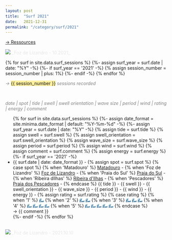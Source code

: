 ```yaml
---
layout: post
title:  "Surf 2021"
date:   2021-12-31
permalink: "/category/surf/2021"
---
```


<a href="/category/surf/ressources" class="post-meta">→ Ressources</a>

<picture>
    <source srcset="https://live.staticflickr.com/65535/51559018368_0fb244007d_4k.jpg"
            media="(min-width: 800px)">
    <img src="https://live.staticflickr.com/65535/51559018368_0fb244007d_4k.jpg"/>
</picture>
<a style='color:#e6e6e6;' class='post-meta'>_Foz de Lizandro - 10.2021_</a>

<br>

{% for surf in site.data.surf_sessions %}
{%- assign surf_year = surf.date | date: "%Y" -%}
    {%- if surf_year == '2021' -%}
        {% assign session_number = session_number | plus: 1%}
    {%- endif -%}
{% endfor %}

<span class="post-meta" style='color: #828282; font-style: italic;'>→ </span><span class='post-meta' style='background-color:#FFEF9E; font-style: bold'>{{ session_number }}</span><span class="post-meta" style='color: #828282; font-style: italic;'> sessions recorded</span>

<br>

<a style='color: #828282; font-style: italic;'>date | spot | tide | swell | swell orientation | wave size | period | wind | rating | energy | comment</a>

<ul>
{% for surf in site.data.surf_sessions %}
    {%- assign date_format = site.minima.date_format | default: "%Y-%m-%d" -%}
    {%- assign surf_year = surf.date | date: "%Y" -%}
    {% assign tide = surf.tide %}
    {% assign swell = surf.swell %}
    {% assign swell_orientation = surf.swell_orientation %}
    {% assign wave_size = surf.wave_size %}
    {% assign period = surf.period %}
    {% assign wind = surf.wind %}
    {% assign comment = surf.comment %}
    {% assign energy = surf.energy %}
    {%- if surf_year == '2021' -%}
    <li>
            <div class="{{surf.rating}}">
                <span class="post-meta">{{ surf.date | date: date_format }}</span><span class="post-meta"> - </span>
                {% assign spot = surf.spot %} 
                    {% case spot %} 
                        {% when 'Matadouro' %}
                            <a href="https://www.surf-forecast.com/breaks/Pedra-Branca/forecasts/latest/six_day" class="spot">Matadouro</a><span class="post-meta"> - </span> 
                        {% when 'Foz de Lizandro' %}
                            <a href="https://www.surf-forecast.com/breaks/Fozdo-Lizandro/forecasts/latest/six_day" class="spot">Foz de Lizandro</a><span class="post-meta"> - </span> 
                        {% when 'Praia do Sul' %}
                            <a href="https://www.surf-forecast.com/breaks/Praia-do-Sul-1/forecasts/latest/six_day" class="spot">Praia do Sul</a><span class="post-meta"> - </span> 
                        {% when 'Ribeira dIlhas' %}
                            <a href="https://www.surf-forecast.com/breaks/Ribeira-Dilhas/forecasts/latest/six_day" class="spot">Ribeira d'Ilhas</a><span class="post-meta"> - </span>
                        {% when 'Pescadores' %}
                            <a href="https://www.surf-forecast.com/breaks/Praiado-Peixe/forecasts/latest/six_day" class="spot">Praia dos Pescadores</a><span class="post-meta"> - </span>     
                    {% endcase %} 
                <!-- <a class="spot"> {{ spot }} </a><span class="post-meta"> - </span> -->
                <span class="tide"> {{ tide }} </span><span class="post-meta"> - </span>
                <span class="swell"> {{ swell }} </span><span class="post-meta"> - </span>
                <span class="swell_orientation"> {{ swell_orientation }} </span><span class="post-meta"> - </span>
                <span class="wave_size"> {{ wave_size }} </span><span class="post-meta"> - </span>
                <span class="period"> {{ period }} </span><span class="post-meta"> - </span>
                <span class="wind"> {{ wind }} </span><span class="post-meta"> - </span>
                <span class="energy"> {{ energy }} </span><span class="post-meta"> - </span>
                {% assign rating = surf.rating %} {% case rating %} {% when '1' %} 
                <picture>
                    <source style='height: 3%; width: 3%; object-fit: contain' srcset="/assets/hokusai_wave.png" media="(max-width: 20px)">
                    <img style='height: 3%; width: 3%; object-fit: contain' src="/assets/hokusai_wave.png" />
                </picture> 
            {% when '2' %} 
            <picture>
                <source style='height: 3%; width: 3%; object-fit: contain' srcset="/assets/hokusai_wave.png" media="(max-width: 20px)">
                <source style='height: 3%; width: 3%; object-fit: contain' srcset="/assets/hokusai_wave.png" media="(max-width: 20px)">
                <img style='height: 3%; width: 3%; object-fit: contain' src="/assets/hokusai_wave.png" />
                <img style='height: 3%; width: 3%; object-fit: contain' src="/assets/hokusai_wave.png" />
            </picture>
            {% when '3' %}
            <picture>
                <source style='height: 3%; width: 3%; object-fit: contain' srcset="/assets/hokusai_wave.png" media="(max-width: 20px)">
                <source style='height: 3%; width: 3%; object-fit: contain' srcset="/assets/hokusai_wave.png" media="(max-width: 20px)">
                <source style='height: 3%; width: 3%; object-fit: contain' srcset="/assets/hokusai_wave.png" media="(max-width: 20px)">
                <img style='height: 3%; width: 3%; object-fit: contain' src="/assets/hokusai_wave.png" />
                <img style='height: 3%; width: 3%; object-fit: contain' src="/assets/hokusai_wave.png" />
                <img style='height: 3%; width: 3%; object-fit: contain' src="/assets/hokusai_wave.png" />
            </picture>
            {% when '4' %}
            <picture>
                <source style='height: 3%; width: 3%; object-fit: contain' srcset="/assets/hokusai_wave.png" media="(max-width: 20px)">
                <img style='height: 3%; width: 3%; object-fit: contain' src="/assets/hokusai_wave.png" />
            </picture>
            <picture>
                <source style='height: 3%; width: 3%; object-fit: contain' srcset="/assets/hokusai_wave.png" media="(max-width: 20px)">
                <img style='height: 3%; width: 3%; object-fit: contain' src="/assets/hokusai_wave.png" />
            </picture>
            <picture>
                <source style='height: 3%; width: 3%; object-fit: contain' srcset="/assets/hokusai_wave.png" media="(max-width: 20px)">
                <img style='height: 3%; width: 3%; object-fit: contain' src="/assets/hokusai_wave.png" />
            </picture>
            <picture>
                <source style='height: 3%; width: 3%; object-fit: contain' srcset="/assets/hokusai_wave.png" media="(max-width: 20px)">
                <img style='height: 3%; width: 3%; object-fit: contain' src="/assets/hokusai_wave.png" />
            </picture>
            {% when '5' %}
            <picture>
                <source style='height: 3%; width: 3%; object-fit: contain' srcset="/assets/hokusai_wave.png" media="(max-width: 20px)">
                <img style='height: 3%; width: 3%; object-fit: contain' src="/assets/hokusai_wave.png" />
            </picture>
            <picture>
                <source style='height: 3%; width: 3%; object-fit: contain' srcset="/assets/hokusai_wave.png" media="(max-width: 20px)">
                <img style='height: 3%; width: 3%; object-fit: contain' src="/assets/hokusai_wave.png" />
            </picture>
            <picture>
                <source style='height: 3%; width: 3%; object-fit: contain' srcset="/assets/hokusai_wave.png" media="(max-width: 20px)">
                <img style='height: 3%; width: 3%; object-fit: contain' src="/assets/hokusai_wave.png" />
            </picture>
            <picture>
                <source style='height: 3%; width: 3%; object-fit: contain' srcset="/assets/hokusai_wave.png" media="(max-width: 20px)">
                <img style='height: 3%; width: 3%; object-fit: contain' src="/assets/hokusai_wave.png" />
            </picture>
            <picture>
                <source style='height: 3%; width: 3%; object-fit: contain' srcset="/assets/hokusai_wave.png" media="(max-width: 20px)">
                <img style='height: 3%; width: 3%; object-fit: contain' src="/assets/hokusai_wave.png" />
            </picture>
            {% endcase %} 
            <br>
            <span class="post-meta">→ {{ comment }}</span>
        </div>
    </li>
    {%- endif -%}    
{% endfor %}
</ul>

<br>


<picture>
    <source srcset="https://live.staticflickr.com/65535/51574296595_71cd694100_4k.jpg"
            media="(min-width: 800px)">
    <img src="https://live.staticflickr.com/65535/51574296595_71cd694100_4k.jpg"/>
</picture>
<a style='color:#e6e6e6;' class='post-meta'>_Foz de Lizandro - 2021.10.10</a>

